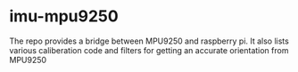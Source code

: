 # imu-mpu9250
The repo provides a bridge between MPU9250 and raspberry pi. It also lists various caliberation code and filters for getting an accurate orientation from MPU9250
